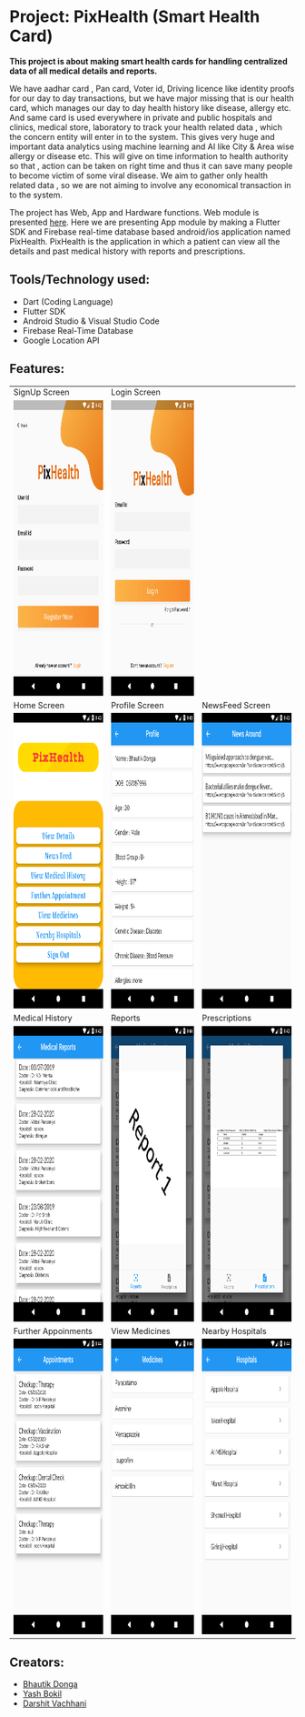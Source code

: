 # Project: PixHealth (Smart Health Card)

**This project is about making smart health cards for handling centralized data of all medical details and reports.**

We have aadhar card , Pan card, Voter id, Driving licence like identity proofs for our day to day transactions, but we have major missing that is our health card, which manages our day to day health history like disease, allergy etc. And same card is used everywhere in private and public hospitals and clinics, medical store, laboratory to track your health related data , which the concern entity will enter in to the system. This gives very huge and important data analytics using machine learning and AI like City & Area wise allergy or disease etc. This will give on time information to health authority so that , action can be taken on right time and thus it can save many people to become victim of some viral disease. We aim to gather only health related data , so we are not aiming to involve any economical transaction in to the system.

The project has Web, App and Hardware functions. Web module is presented [here](https://github.com/Vatsalparsaniya/PixHealth). Here we are presenting App module by making a Flutter SDK and Firebase real-time database based android/ios application named PixHealth. PixHealth is the application in which a patient can view all the details and past medical history with reports and prescriptions.

## Tools/Technology used:

- Dart (Coding Language)
- Flutter SDK
- Android Studio & Visual Studio Code
- Firebase Real-Time Database
- Google Location API

## Features:

<table>
    <tr>
        <td>SignUp Screen</td>
        <td>Login Screen</td>
    </tr>
    <tr>
        <td><img src="https://github.com/BhautikDonga/PixHealth/blob/master/ApkImages/Screenshot_0.png" width=270 height=520></td>
        <td><img src="https://github.com/BhautikDonga/PixHealth/blob/master/ApkImages/Screenshot_1.png" width=270 height=520></td>
    </tr>
    <tr>
        <td>Home Screen</td>
        <td>Profile Screen</td>
        <td>NewsFeed Screen</td>
    </tr>
    <tr>
        <td><img src="https://github.com/BhautikDonga/PixHealth/blob/master/ApkImages/Screenshot_2.png" width=270 height=520></td>
        <td><img src="https://github.com/BhautikDonga/PixHealth/blob/master/ApkImages/Screenshot_3.png" width=270 height=520></td>
        <td><img src="https://github.com/BhautikDonga/PixHealth/blob/master/ApkImages/Screenshot_4.png" width=270 height=520></td>
    </tr>
    <tr>
        <td>Medical History</td>
        <td>Reports</td>
        <td>Prescriptions</td>
    </tr>
    <tr>
        <td><img src="https://github.com/BhautikDonga/PixHealth/blob/master/ApkImages/Screenshot_5.png" width=270 height=520></td>
        <td><img src="https://github.com/BhautikDonga/PixHealth/blob/master/ApkImages/Screenshot_10.png" width=270 height=520></td>
        <td><img src="https://github.com/BhautikDonga/PixHealth/blob/master/ApkImages/Screenshot_9.png" width=270 height=520></td>
    </tr>
    <tr>
        <td>Further Appoinments</td>
        <td>View Medicines</td>
        <td>Nearby Hospitals</td>
    </tr>
    <tr>
        <td><img src="https://github.com/BhautikDonga/PixHealth/blob/master/ApkImages/Screenshot_6.png" width=270 height=520></td>
        <td><img src="https://github.com/BhautikDonga/PixHealth/blob/master/ApkImages/Screenshot_7.png" width=270 height=520></td>
        <td><img src="https://github.com/BhautikDonga/PixHealth/blob/master/ApkImages/Screenshot_8.png" width=270 height=520></td>
    </tr>
</table>

## Creators:

- [Bhautik Donga](https://github.com/BhautikDonga)
- [Yash Bokil](https://github.com/yash730)
- [Darshit Vachhani](https://github.com/darshitvachhani)
